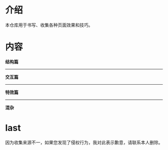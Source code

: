 # 介绍
本仓库用于书写、收集各种页面效果和技巧。


# 内容
**结构篇**

* * *
**交互篇**

* * *
**特效篇**

* * *
**混杂**






# last
因为收集来源不一，如果您发现了侵权行为，我对此表示歉意，请联系本人删除。

